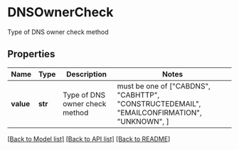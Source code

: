 # DNSOwnerCheck

Type of DNS owner check method

## Properties
Name | Type | Description | Notes
------------ | ------------- | ------------- | -------------
**value** | **str** | Type of DNS owner check method |  must be one of ["CABDNS", "CABHTTP", "CONSTRUCTEDEMAIL", "EMAILCONFIRMATION", "UNKNOWN", ]

[[Back to Model list]](../README.md#documentation-for-models) [[Back to API list]](../README.md#documentation-for-api-endpoints) [[Back to README]](../README.md)


